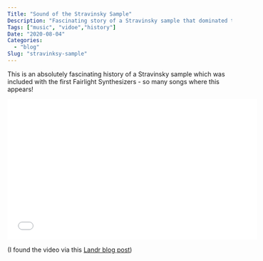 ```yaml
---
Title: "Sound of the Stravinsky Sample"
Description: "Fascinating story of a Stravinsky sample that dominated the 80s"
Tags: ["music", "vidoe","history"]
Date: "2020-08-04"
Categories:
  - "blog"
Slug: "stravinksy-sample"
---
```


This is an absolutely fascinating history of a Stravinsky sample which was included with the first Fairlight Synthesizers - so many songs where this appears!

<div class="video-container">
<iframe width="560" height="315" src="//www.youtube.com/embed/8A1Aj1_EF9Y" frameborder="0" allowfullscreen></iframe>
</div>

(I found the video via this <a href="https://blog.landr.com/music-has-a-samples-problem/">Landr blog post</a>)
